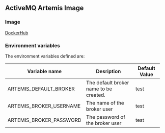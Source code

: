 ## ActiveMQ Artemis Image

### Image

[DockerHub](https://hub.docker.com/repository/docker/innovabitpe/artemis)

### Environment variables

The environment variables defined are:

| Variable name | Desription | Default Value
|---|---|---|
|ARTEMIS_DEFAULT_BROKER|The default broker name to be created.|test|
|ARTEMIS_BROKER_USERNAME| The name of the broker user|test|
|ARTEMIS_BROKER_PASSWORD| The password of the broker user|test|